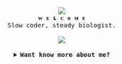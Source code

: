 <div align="center">
  <div align="center">
  <img
    src="https://images-wixmp-ed30a86b8c4ca887773594c2.wixmp.com/f/5bbbd92e-f816-4089-8f08-2d1e00cf1341/db3h6va-c262fdce-e797-4abf-ae12-2842c765b855.png?token=eyJ0eXAiOiJKV1QiLCJhbGciOiJIUzI1NiJ9.eyJzdWIiOiJ1cm46YXBwOjdlMGQxODg5ODIyNjQzNzNhNWYwZDQxNWVhMGQyNmUwIiwiaXNzIjoidXJuOmFwcDo3ZTBkMTg4OTgyMjY0MzczYTVmMGQ0MTVlYTBkMjZlMCIsIm9iaiI6W1t7InBhdGgiOiJcL2ZcLzViYmJkOTJlLWY4MTYtNDA4OS04ZjA4LTJkMWUwMGNmMTM0MVwvZGIzaDZ2YS1jMjYyZmRjZS1lNzk3LTRhYmYtYWUxMi0yODQyYzc2NWI4NTUucG5nIn1dXSwiYXVkIjpbInVybjpzZXJ2aWNlOmZpbGUuZG93bmxvYWQiXX0.LzPCwKmrCXdE093pU4LSn2jUUiJa7gReQr77qrClV8M"
  />
</div>
  <samp>
    <b>ᴡ ᴇ ʟ ᴄ ᴏ ᴍ ᴇ</b>
    <br />
    Slow coder, steady biologist.
  </samp><br>
</div><br>
  <div align="center">
  <img
    src="https://images-wixmp-ed30a86b8c4ca887773594c2.wixmp.com/f/27972bc7-42bb-4e6f-b0d7-695d334c4e5f/dd61q6j-49bc18bc-1b0e-4136-81e9-c0f63c4b683b.png?token=eyJ0eXAiOiJKV1QiLCJhbGciOiJIUzI1NiJ9.eyJzdWIiOiJ1cm46YXBwOjdlMGQxODg5ODIyNjQzNzNhNWYwZDQxNWVhMGQyNmUwIiwiaXNzIjoidXJuOmFwcDo3ZTBkMTg4OTgyMjY0MzczYTVmMGQ0MTVlYTBkMjZlMCIsIm9iaiI6W1t7InBhdGgiOiJcL2ZcLzI3OTcyYmM3LTQyYmItNGU2Zi1iMGQ3LTY5NWQzMzRjNGU1ZlwvZGQ2MXE2ai00OWJjMThiYy0xYjBlLTQxMzYtODFlOS1jMGY2M2M0YjY4M2IucG5nIn1dXSwiYXVkIjpbInVybjpzZXJ2aWNlOmZpbGUuZG93bmxvYWQiXX0.Fj5ZZeEaIPRRz3XkFR8_ANiLFdoq5TG2HViOM3KGyAY"
  />
</div><br>
<details align="center">
  <summary>
    <samp>
      <b>Want know more about me?</b>
    </samp>
  </summary>

  <br />

  <div align="center">
    <img
      height="125"
      align="center"
      alt="GitHub Stats"
      src="https://github-readme-stats.vercel.app/api/?username=skylertishia&show_icons=true&count_private=true&rank_icon=github&hide_border=true&theme=tokyonight&font=Iosevka"
    />
    <img
      height="125"
      align="center"
      alt="Top Language"
      src="https://github-readme-stats.vercel.app/api/top-langs/?username=skylertishia&layout=compact&hide_border=true&font=Iosevka&langs_count=16&theme=tokyonight"
    />

  <div align="center">
    <p align="center">
      <samp>
        <a href="https://www.instagram.com/SkylerTishia">Instagram</a> +
        <a href="https://x.com/SkylerTishia">Twitter/X</a> +
        <a href="https://www.twitch.tv/skylertishia">Twitch</a> +
        <a href="https://myanimelist.net/profile/SkylerTishia">My Anime List</a> + 
        <a href="https://www.tiktok.com/@skylertishia">TikTok</a>
        メ
      </samp>
    </p>
  </div>
   <div align="center">
    <p align="center">
      <samp>
        ♡ Credtis to <a href="https://www.deviantart.com/bramblebean/art/Divider-Tiny-F2U-796218571">Divider - Tiny</a> +
        <a href="https://www.deviantart.com/dokuyurei/art/tranquility-divider-670968838">Tranquility - Divider</a> ♡
      </samp>
    </p>
  </div>
</details>

<br />
<br />

